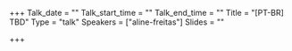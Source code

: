 +++
Talk_date = ""
Talk_start_time = ""
Talk_end_time = ""
Title = "[PT-BR] TBD"
Type = "talk"
Speakers = ["aline-freitas"]
Slides = ""

+++

